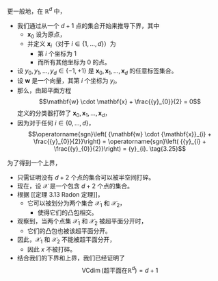 更一般地，在 ${\mathbb{R}}^{d}$ 中，
- 我们通过从一个 $d + 1$ 点的集合开始来推导下界，其中
	- ${\mathbf{x}}_{0}$ 设为原点，
	- 并定义 ${\mathbf{x}}_{i}$（对于 $i \in \{ 1,\ldots ,d\}$）为
		- 第 $i$ 个坐标为 1 
		- 而所有其他坐标为 0 的点。
- 设 ${y}_{0},{y}_{1},\ldots ,{y}_{d} \in \{ -1, +1\}$ 是 ${\mathbf{x}}_{0},{\mathbf{x}}_{1},\ldots ,{\mathbf{x}}_{d}$ 的任意标签集合。
- 设 $\mathbf{w}$ 是一个向量，其第 $i$ 个坐标为 ${y}_{i}$。
- 那么，由超平面方程 
$$\mathbf{w} \cdot \mathbf{x} + \frac{{y}_{0}}{2} = 0$$
定义的分类器打碎了 ${\mathbf{x}}_{0},{\mathbf{x}}_{1},\ldots ,{\mathbf{x}}_{d}$，
- 因为对于任何 $i \in \{ 0,\ldots ,d\}$，
$$\operatorname{sgn}\left( {\mathbf{w} \cdot {\mathbf{x}}_{i} + \frac{{y}_{0}}{2}}\right) = \operatorname{sgn}\left( {{y}_{i} + \frac{{y}_{0}}{2}}\right) = {y}_{i}. \tag{3.25}$$

为了得到一个上界，
- 只需证明没有 $d + 2$ 个点的集合可以被半空间打碎。
- 现在，设 $\mathcal{X}$ 是一个包含 $d + 2$ 个点的集合。
- 根据 [[定理 3.13 Radon 定理]]，
	- 它可以被划分为两个集合 $\mathcal{X}_{1}$ 和 $\mathcal{X}_{2}$，
		- 使得它们的凸包相交。
- 观察到，当两个点集 $\mathcal{X}_{1}$ 和 $\mathcal{X}_{2}$ 被超平面分开时，
	- 它们的凸包也被该超平面分开。
- 因此，$\mathcal{X}_{1}$ 和 $\mathcal{X}_{2}$ 不能被超平面分开，
	- 因此 $x$ 不被打碎。
- 结合我们的下界和上界，我们已经证明了
$$\operatorname{VCdim}\left( \text{超平面在} {\mathbb{R}}^{d} \right) = d + 1$$
